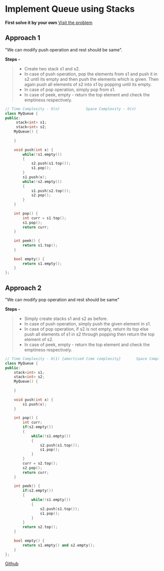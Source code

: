 # Implement Queue using Stacks

**First solve it by your own** [Visit the problem](https://leetcode.com/problems/implement-queue-using-stacks/)

## Approach 1
"We can modify push operation and rest should be same".

**Steps -**
> - Create two stack s1 and s2.
> - In case of push operation, pop the elements from s1 and push it in s2 until its empty and then push the elements which is given. Then again push all elements of s2 into s1 by popping until its empty.
> - In case of pop operation, simply pop from s1.
> - In case of peek, empty - return the top element and check the emptiness respectively.

```cpp
// Time Complexity - O(n)            Space Complexity - O(n)
class MyQueue {
public:
     stack<int> s1;
     stack<int> s2;
    MyQueue() {
        
    }
    
    void push(int x) {
        while(!s1.empty())
        {
            s2.push(s1.top());
            s1.pop();
        }
        s1.push(x);
        while(!s2.empty())
        {
            s1.push(s2.top());
            s2.pop();
        }
    }
    
    int pop() {
        int curr = s1.top();
        s1.pop();
        return curr;
    }
    
    int peek() {
        return s1.top();
    }
    
    bool empty() {
        return s1.empty();
    }
};
```

## Approach 2 

"We can modify pop operation and rest should be same"

**Steps -**
> - Simply create stacks s1 and s2 as before.
> - In case of push operation, simply push the given element in s1.
> - In case of pop operation, if s2 is not empty, return its top else push all elements of s1 in s2 through popping then return the top element of s2.
> - In case of peek, empty - return the top element and check the emptiness respectively.

```cpp
// Time Complexity - O(1) {amortised time complexity}       Space Complexity - O(n)
class MyQueue {
public:
    stack<int> s1;
    stack<int> s2;
    MyQueue() {
        
    }
    
    void push(int x) {
        s1.push(x);
    }
    
    int pop() {
        int curr;
        if(s2.empty())
        {
            while(!s1.empty())
            {
                s2.push(s1.top());
                s1.pop();
            }
        }
        curr = s2.top();
        s2.pop();
        return curr;
    }
    
    int peek() {
        if(s2.empty())
        {
            while(!s1.empty())
            {
                s2.push(s1.top());
                s1.pop();
            }
        }
        return s2.top();
    }
    
    bool empty() {
        return s1.empty() and s2.empty();
    }
};

```

[Github](https://github.com/Hg03)
